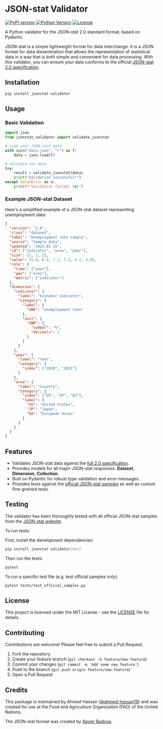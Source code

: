 # JSON-stat Validator

[![PyPI version](https://img.shields.io/pypi/v/jsonstat-validator.svg)](https://pypi.org/project/jsonstat-validator/)
[![Python Version](https://img.shields.io/pypi/pyversions/jsonstat-validator.svg)](https://pypi.org/project/jsonstat-validator/)
[![License](https://img.shields.io/github/license/ahmed-hassan19/jsonstat-validator.svg)](https://github.com/ahmed-hassan19/jsonstat-validator/blob/main/LICENSE)

A Python validator for the JSON-stat 2.0 standard format, based on Pydantic.

JSON-stat is a simple lightweight format for data interchange. It is a JSON format for data dissemination that allows the representation of statistical data in a way that is both simple and convenient for data processing. With this validator, you can ensure your data conforms to the official [JSON-stat 2.0 specification](https://json-stat.org/full/).

## Installation

```bash
pip install jsonstat-validator
```

## Usage

### Basic Validation

```python
import json
from jsonstat_validator import validate_jsonstat

# Load your JSON-stat data
with open("data.json", "r") as f:
    data = json.load(f)

# Validate the data
try:
    result = validate_jsonstat(data)
    print("Validation successful!")
except ValueError as e:
    print(f"Validation failed: {e}")
```

### Example JSON-stat Dataset

Here's a simplified example of a JSON-stat dataset representing unemployment data:

```json
{
  "version": "2.0",
  "class": "dataset",
  "label": "Unemployment rate sample",
  "source": "Sample data",
  "updated": "2023-01-15",
  "id": ["indicator", "area", "year"],
  "size": [1, 3, 2],
  "value": [5.8, 6.2, 7.1, 7.5, 4.2, 4.9],
  "role": {
    "time": ["year"],
    "geo": ["area"],
    "metric": ["indicator"]
  },
  "dimension": {
    "indicator": {
      "label": "Economic indicator",
      "category": {
        "label": {
          "UNR": "unemployment rate"
        },
        "unit": {
          "UNR": {
            "symbol": "%",
            "decimals": 1
          }
        }
      }
    },
    "year": {
      "label": "Year",
      "category": {
        "index": ["2020", "2021"]
      }
    },
    "area": {
      "label": "Country",
      "category": {
        "index": ["US", "JP", "EU"],
        "label": {
          "US": "United States",
          "JP": "Japan",
          "EU": "European Union"
        }
      }
    }
  }
}
```

## Features

- Validates JSON-stat data against the [full 2.0 specification](https://json-stat.org/full).
- Provides models for all major JSON-stat responses: **Dataset**, **Dimension**, **Collection**.
- Built on Pydantic for robust type validation and error messages.
- Provides tests against the [official JSON-stat samples](https://json-stat.org/samples/collection.json) as well as custom fine-grained tests.

## Testing

The validator has been thoroughly tested with all official JSON-stat samples from the [JSON-stat website](https://json-stat.org/samples/).

To run tests:

First, install the development dependencies:

```bash
pip install jsonstat-validator[dev]
```

Then run the tests:

```bash
pytest
```

To run a specific test file (e.g. test official samples only):

```bash
pytest tests/test_official_samples.py
```

## License

This project is licensed under the MIT License - see the [LICENSE](LICENSE) file for details.

## Contributing

Contributions are welcome! Please feel free to submit a Pull Request.

1. Fork the repository
2. Create your feature branch (`git checkout -b feature/new-feature`)
3. Commit your changes (`git commit -m 'Add some new feature'`)
4. Push to the branch (`git push origin feature/new-feature`)
5. Open a Pull Request

## Credits

This package is maintained by Ahmed Hassan ([@ahmed-hassan19](https://github.com/ahmed-hassan19)) and was created for use at the Food and Agriculture Organization (FAO) of the United Nations.

The JSON-stat format was created by [Xavier Badosa](https://www.linkedin.com/in/badosa).
